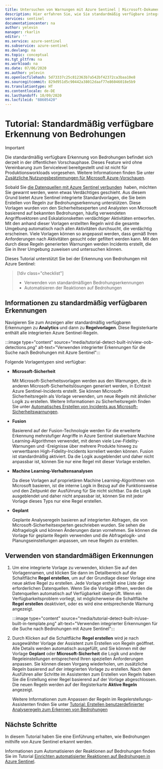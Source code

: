 ```yaml
---
title: Untersuchen von Warnungen mit Azure Sentinel | Microsoft-Dokumentation
description: Hier erfahren Sie, wie Sie standardmäßig verfügbare integrierte Azure-Bedrohungserkennungsvorlagen verwenden, mit denen Sie bei verdächtigen Vorkommnissen eine Benachrichtigung erhalten.
services: sentinel
documentationcenter: na
author: yelevin
manager: rkarlin
editor: ''
ms.service: azure-sentinel
ms.subservice: azure-sentinel
ms.devlang: na
ms.topic: conceptual
ms.tgt_pltfrm: na
ms.workload: na
ms.date: 07/06/2020
ms.author: yelevin
ms.openlocfilehash: 5d73337c25c812363b7a542bf42372ca3baa10e8
ms.sourcegitcommit: 829d951d5c90442a38012daaf77e86046018e5b9
ms.translationtype: HT
ms.contentlocale: de-DE
ms.lasthandoff: 10/09/2020
ms.locfileid: "88605420"
---
```

# <a name="tutorial-detect-threats-out-of-the-box"></a>Tutorial: Standardmäßig verfügbare Erkennung von Bedrohungen


> [!IMPORTANT]
> Die standardmäßig verfügbare Erkennung von Bedrohungen befindet sich derzeit in der öffentlichen Vorschauphase.
> Dieses Feature wird ohne Vereinbarung zum Servicelevel bereitgestellt und ist nicht für Produktionsworkloads vorgesehen.
> Weitere Informationen finden Sie unter [Zusätzliche Nutzungsbestimmungen für Microsoft Azure-Vorschauen](https://azure.microsoft.com/support/legal/preview-supplemental-terms/).

Sobald Sie [die Datenquellen mit Azure Sentinel verbunden](quickstart-onboard.md)  haben, möchten Sie gewarnt werden, wenn etwas Verdächtiges geschieht. Aus diesem Grund bietet Azure Sentinel integrierte Standardvorlagen, die Sie beim Erstellen von Regeln zur Bedrohungserkennung unterstützen. Diese Vorlagen wurden von den Sicherheitsexperten und Analysten von Microsoft basierend auf bekannten Bedrohungen, häufig verwendeten Angriffsvektoren und Eskalationsketten verdächtiger Aktivitäten entworfen. Mit den anhand dieser Vorlagen erstellten Regeln wird die gesamte Umgebung automatisch nach allen Aktivitäten durchsucht, die verdächtig erscheinen. Viele Vorlagen können so angepasst werden, dass gemäß Ihren Anforderungen nach Aktivitäten gesucht oder gefiltert werden kann. Mit den durch diese Regeln generierten Warnungen werden Incidents erstellt, die Sie in Ihrer Umgebung zuweisen und untersuchen können.

Dieses Tutorial unterstützt Sie bei der Erkennung von Bedrohungen mit Azure Sentinel:

> [!div class="checklist"]
> * Verwenden von standardmäßigen Bedrohungserkennungen
> * Automatisieren der Reaktionen auf Bedrohungen

## <a name="about-out-of-the-box-detections"></a>Informationen zu standardmäßig verfügbaren Erkennungen

Navigieren Sie zum Anzeigen aller standardmäßig verfügbaren Erkennungen zu **Analytics** und dann zu **Regelvorlagen**. Diese Registerkarte enthält alle integrierten Azure Sentinel-Regeln.

   :::image type="content" source="media/tutorial-detect-built-in/view-oob-detections.png" alt-text="Verwenden integrierter Erkennungen für die Suche nach Bedrohungen mit Azure Sentinel":::

Folgende Vorlagentypen sind verfügbar:

- **Microsoft-Sicherheit**
   
   Mit Microsoft-Sicherheitsvorlagen werden aus den Warnungen, die in anderen Microsoft-Sicherheitslösungen generiert werden, in Echtzeit Azure Sentinel-Incidents erstellt. Sie können Microsoft-Sicherheitsregeln als Vorlage verwenden, um neue Regeln mit ähnlicher Logik zu erstellen. Weitere Informationen zu Sicherheitsregeln finden Sie unter [Automatisches Erstellen von Incidents aus Microsoft-Sicherheitswarnungen](create-incidents-from-alerts.md).

- **Fusion** 

    Basierend auf der Fusion-Technologie werden für die erweiterte Erkennung mehrstufiger Angriffe in Azure Sentinel skalierbare Machine Learning-Algorithmen verwendet, mit denen viele Low-Fidelity-Warnungen und -Ereignisse über mehrere Produkte hinweg zu verwertbaren High-Fidelity-Incidents korreliert werden können. Fusion ist standardmäßig aktiviert. Da die Logik ausgeblendet und daher nicht anpassbar ist, können Sie nur eine Regel mit dieser Vorlage erstellen.

- **Machine Learning-Verhaltensanalysen**

    Da diese Vorlagen auf proprietären Machine Learning-Algorithmen von Microsoft basieren, ist die interne Logik in Bezug auf die Funktionsweise und den Zeitpunkt der Ausführung für Sie nicht sichtbar. Da die Logik ausgeblendet und daher nicht anpassbar ist, können Sie mit jeder Vorlage dieses Typs nur eine Regel erstellen.

- **Geplant**

    Geplante Analyseregeln basieren auf integrierten Abfragen, die von Microsoft-Sicherheitsexperten geschrieben wurden. Sie sehen die Abfragelogik und können Änderungen daran vornehmen. Sie können die Vorlage für geplante Regeln verwenden und die Abfragelogik- und Planungseinstellungen anpassen, um neue Regeln zu erstellen.

## <a name="use-out-of-the-box-detections"></a>Verwenden von standardmäßigen Erkennungen

1. Um eine integrierte Vorlage zu verwenden, klicken Sie auf den Vorlagennamen, und klicken Sie dann im Detailbereich auf die Schaltfläche **Regel erstellen**, um auf der Grundlage dieser Vorlage eine neue aktive Regel zu erstellen. Jede Vorlage enthält eine Liste der erforderlichen Datenquellen. Wenn Sie die Vorlage öffnen, werden die Datenquellen automatisch auf Verfügbarkeit überprüft. Wenn ein Verfügbarkeitsproblem vorliegt, ist möglicherweise die Schaltfläche **Regel erstellen** deaktiviert, oder es wird eine entsprechende Warnung angezeigt.
  
    :::image type="content" source="media/tutorial-detect-built-in/use-built-in-template.png" alt-text="Verwenden integrierter Erkennungen für die Suche nach Bedrohungen mit Azure Sentinel":::
 
1. Durch Klicken auf die Schaltfläche **Regel erstellen** wird je nach ausgewählter Vorlage der Assistent zum Erstellen von Regeln geöffnet. Alle Details werden automatisch ausgefüllt, und Sie können mit der Vorlage **Geplant** oder **Microsoft-Sicherheit** die Logik und andere Regeleinstellungen entsprechend Ihren speziellen Anforderungen anpassen. Sie können diesen Vorgang wiederholen, um zusätzliche Regeln basierend auf der integrierten Vorlage zu erstellen. Nach dem Ausführen aller Schritte im Assistenten zum Erstellen von Regeln haben Sie die Erstellung einer Regel basierend auf der Vorlage abgeschlossen. Die neuen Regeln werden auf der Registerkarte **Aktive Regeln** angezeigt.

    Weitere Informationen zum Anpassen der Regeln im Regelerstellungs-Assistenten finden Sie unter [Tutorial: Erstellen benutzerdefinierter Analyseregeln zum Erkennen von Bedrohungen](tutorial-detect-threats-custom.md)

## <a name="next-steps"></a>Nächste Schritte

In diesem Tutorial haben Sie eine Einführung erhalten, wie Bedrohungen mithilfe von Azure Sentinel erkannt werden. 

Informationen zum Automatisieren der Reaktionen auf Bedrohungen finden Sie im Tutorial [Einrichten automatisierter Reaktionen auf Bedrohungen in Azure Sentinel](tutorial-respond-threats-playbook.md).

